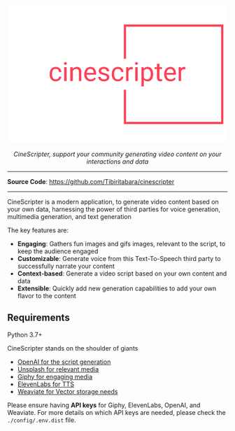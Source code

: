 <p align="center">
  <a href="https://github.com/Tibiritabara/cinescripter"><img src="./docs/logo/png/logo-no-background.png" alt="CineScripter"></a>
</p>
<p align="center">
    <em>CineScripter, support your community generating video content on your interactions and data</em>
</p>

---

**Source Code**: <a href="https://github.com/Tibiritabara/cinescripter" target="_blank">https://github.com/Tibiritabara/cinescripter</a>

---

CineScripter is a modern application, to generate video content based on your own data, harnessing the power of third parties for voice generation, multimedia generation, and text generation

The key features are:
* **Engaging**: Gathers fun images and gifs images, relevant to the script, to keep the audience engaged
* **Customizable**: Generate voice from this Text-To-Speech third party to successfully narrate your content
* **Context-based**: Generate a video script based on your own content and data
* **Extensible**: Quickly add new generation capabilities to add your own flavor to the content

## Requirements

Python 3.7+

CineScripter stands on the shoulder of giants

* <a href="https://platform.openai.com/">OpenAI for the script generation</a>
* <a href="https://www.unsplash.com/">Unsplash for relevant media</a>
* <a href="https://developers.giphy.com/">Giphy for engaging media</a>
* <a href="https://beta.elevenlabs.io/">ElevenLabs for TTS</a>
* <a href="https://weaviate.io" >Weaviate for Vector storage needs</a>

Please ensure having **API keys** for Giphy, ElevenLabs, OpenAI, and Weaviate. For more details on which API keys are needed, please check the `./config/.env.dist` file.


